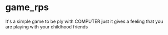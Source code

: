 # game_rps
It's a simple game to be ply with COMPUTER just it gives a feeling that you are playing with your childhood friends 
